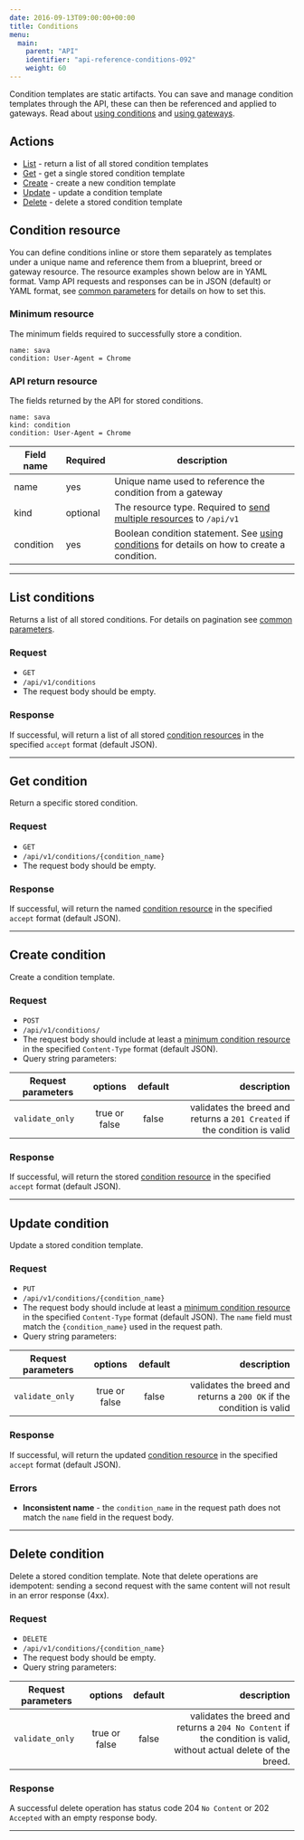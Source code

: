 ```yaml
---
date: 2016-09-13T09:00:00+00:00
title: Conditions
menu:
  main:
    parent: "API"
    identifier: "api-reference-conditions-092"
    weight: 60
---
```

Condition templates are static artifacts. You can save and manage condition templates through the API, these can then be referenced and applied to gateways. Read about [using conditions](/documentation/using-vamp/conditions/) and [using gateways](/documentation/using-vamp/gateways/).


## Actions

 * [List](/documentation/api/v0.9.2/api-conditions/#list-conditions) - return a list of all stored condition templates
 * [Get](/documentation/api/v0.9.2/api-conditions/#get-condition) - get a single stored condition template
 * [Create](/documentation/api/v0.9.2/api-conditions/#create-condition) - create a new condition template
 * [Update](/documentation/api/v0.9.2/api-conditions/#update-condition) - update a condition template
 * [Delete](/documentation/api/v0.9.2/api-conditions/#delete-condition) - delete a stored condition template

## Condition resource
You can define conditions inline or store them separately as templates under a unique name and reference them from a blueprint, breed or gateway resource.
The resource examples shown below are in YAML format. Vamp API requests and responses can be in JSON (default) or YAML format, see [common parameters](/documentation/api/v0.9.2/using-the-api) for details on how to set this.

### Minimum resource
The minimum fields required to successfully store a condition.

```
name: sava
condition: User-Agent = Chrome
```

### API return resource
The fields returned by the API for stored conditions.

```
name: sava
kind: condition
condition: User-Agent = Chrome
```

 Field name    |  Required  | description
 --------------|---|-----------------
 name | yes |  Unique name used to reference the condition from a gateway
 kind | optional | The resource type. Required to [send multiple resources](/documentation/api/v0.9.2/api-reference/#send-multiple-resources) to `/api/v1`
 condition | yes | Boolean condition statement. See [using conditions](/documentation/using-vamp/conditions/) for details on how to create a condition.

-----------

## List conditions

Returns a list of all stored conditions. For details on pagination see [common parameters](/documentation/api/v0.9.2/using-the-api).

### Request
* `GET`
* `/api/v1/conditions`
* The request body should be empty.

### Response
If successful, will return a list of all stored [condition resources](/documentation/api/v0.9.2/api-conditions/#condition-resource) in the specified `accept` format (default JSON).

-----------

## Get condition

Return a specific stored condition.

### Request
* `GET`
* `/api/v1/conditions/{condition_name}`
* The request body should be empty.

### Response
If successful, will return the named [condition resource](/documentation/api/v0.9.2/api-conditions/#condition-resource) in the specified `accept` format (default JSON).

-----------

## Create condition

Create a condition template.

### Request
* `POST`
* `/api/v1/conditions/`
* The request body should include at least a [minimum condition resource](/documentation/api/v0.9.2/api-conditions/#condition-resource) in the specified `Content-Type` format (default JSON).
* Query string parameters:

| Request parameters     | options           | default          | description      |
| ------------- |:-----------------:|:----------------:| ----------------:|
| `validate_only` | true or false     | false            | validates the breed and returns a `201 Created` if the condition is valid

### Response
If successful, will return the stored [condition resource](/documentation/api/v0.9.2/api-conditions/#condition-resource) in the specified `accept` format (default JSON).

-----------

## Update condition

Update a stored condition template.

### Request
* `PUT`
* `/api/v1/conditions/{condition_name}`
* The request body should include at least a [minimum condition resource](/documentation/api/v0.9.2/api-conditions/#condition-resource) in the specified `Content-Type` format (default JSON). The `name` field must match the `{condition_name}` used in the request path.
* Query string parameters:

| Request parameters     | options           | default          | description      |
| ------------- |:-----------------:|:----------------:| ----------------:|
| `validate_only` | true or false     | false            | validates the breed and returns a `200 OK` if the condition is valid

### Response
If successful, will return the updated [condition resource](/documentation/api/v0.9.2/api-conditions/#condition-resource) in the specified `accept` format (default JSON).

### Errors
* **Inconsistent name** - the `condition_name` in the request path does not match the `name` field in the request body.

-----------

## Delete condition

Delete a stored condition template. Note that delete operations are idempotent: sending a second request with the same content will not result in an error response (4xx).

### Request
* `DELETE`
* `/api/v1/conditions/{condition_name}`
* The request body should be empty.
* Query string parameters:

| Request parameters     | options           | default          | description      |
| ------------- |:-----------------:|:----------------:| ----------------:|
| `validate_only` | true or false     | false            | validates the breed and returns a `204 No Content` if the condition is valid, without actual delete of the breed.

### Response
A successful delete operation has status code 204 `No Content` or 202 `Accepted` with an empty response body.

-----------
